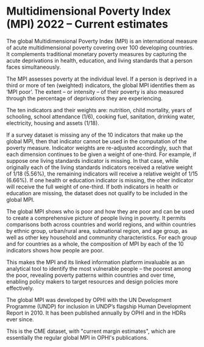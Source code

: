 # Multidimensional Poverty Index (MPI) 2022 – Current estimates

The global Multidimensional Poverty Index (MPI) is an international measure of acute multidimensional poverty covering over 100 developing countries. It complements traditional monetary poverty measures by capturing the acute deprivations in health, education, and living standards that a person faces simultaneously.

The MPI assesses poverty at the individual level. If a person is deprived in a third or more of ten (weighted) indicators, the global MPI identifies them as ‘MPI poor’. The extent – or intensity – of their poverty is also measured through the percentage of deprivations they are experiencing.

The ten indicators and their weights are: nutrition, child mortality, years of schooling, school attendance (1/6), cooking fuel, sanitation, drinking water, electricity, housing and assets (1/18).

If a survey dataset is missing any of the 10 indicators that make up the global MPI, then that indicator cannot be used in the computation of the poverty measure. Indicator weights are re-adjusted accordingly, such that each dimension continues to be given a weight of one-third. For example, if suppose one living standards indicator is missing. In that case, while originally each of the living standards indicators received a relative weight of 1/18 (5.56%), the remaining indicators will receive a relative weight of 1/15 (6.66%). If one health or education indicator is missing, the other indicator will receive the full weight of one-third. If both indicators in health or education are missing, the dataset does not qualify to be included in the global MPI.

The global MPI shows who is poor and how they are poor and can be used to create a comprehensive picture of people living in poverty. It permits comparisons both across countries and world regions, and within countries by ethnic group, urban/rural area, subnational region, and age group, as well as other key household and community characteristics. For each group and for countries as a whole, the composition of MPI by each of the 10 indicators shows how people are poor.

This makes the MPI and its linked information platform invaluable as an analytical tool to identify the most vulnerable people – the poorest among the poor, revealing poverty patterns within countries and over time, enabling policy makers to target resources and design policies more effectively.

The global MPI was developed by OPHI with the UN Development Programme (UNDP) for inclusion in UNDP’s flagship Human Development Report in 2010. It has been published annually by OPHI and in the HDRs ever since.

This is the CME dataset, with "current margin estimates", which are essentially the regular global MPI in OPHI's publications.